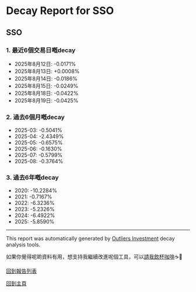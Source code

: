 # Decay Report for SSO

## SSO

### 1. 最近6個交易日嘅decay

- 2025年8月12日: -0.0171%
- 2025年8月13日: +0.0008%
- 2025年8月14日: -0.0186%
- 2025年8月15日: -0.0249%
- 2025年8月18日: -0.0422%
- 2025年8月19日: -0.0425%

### 2. 過去6個月嘅decay

- 2025-03: -0.5041%
- 2025-04: -2.4349%
- 2025-05: -0.6575%
- 2025-06: -0.1630%
- 2025-07: -0.5799%
- 2025-08: -0.3764%

### 3. 過去6年嘅decay

- 2020: -10.2284%
- 2021: -0.7167%
- 2022: -6.3236%
- 2023: -5.2326%
- 2024: -6.4922%
- 2025: -5.8590%

------------------------------
This report was automatically generated by [Outliers Investment](https://outliersecon.github.io/Outliers-Investment/) decay analysis tools.

如果你覺得呢啲資料有用，想支持我繼續改進呢個工具，可以[請我飲杯咖啡](https://buymeacoffee.com/outliersecon)☕🙏

[回到報告列表](https://outliersecon.github.io/Outliers-Investment/reports/reports_public)

[回到主頁](https://outliersecon.github.io/Outliers-Investment/)